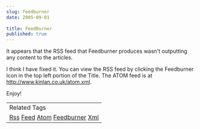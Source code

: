 ```yaml
---
slug: feedburner
date: 2005-09-01
 
title: FeedBurner
published: true
---
```

It appears that the RSS feed that Feedburner produces wasn't outputting any content to the articles.<p />I think I have fixed it. You can view the RSS feed by clicking the Feedburner Icon in the top left portion of the Title. The ATOM feed is at <a href="http://www.kinlan.co.uk/atom.xml">http://www.kinlan.co.uk/atom.xml</a>.<p />Enjoy!<p /><table class="TechnoratiHead TagHeader">
<tr><td>Related Tags</td></tr>
<tr class="Technorati"><td>
<a href="https://paul.kinlan.me/tags/Rss" class="Tag" rel="tag">Rss</a> <a href="https://paul.kinlan.me/tags/Feed" class="Tag" rel="tag">Feed</a> <a href="https://paul.kinlan.me/tags/Atom" class="Tag" rel="tag">Atom</a> <a href="https://paul.kinlan.me/tags/Feedburner" class="Tag" rel="tag">Feedburner</a> <a href="https://paul.kinlan.me/tags/Xml" class="Tag" rel="tag">Xml</a>
</td></tr>
</table><div class="blogger-post-footer"><img class="posterous_download_image" src="https://blogger.googleusercontent.com/tracker/8109338-112560605392807858?l=www.kinlan.co.uk%2Findex.html" height="1" alt="" width="1" /></div>

